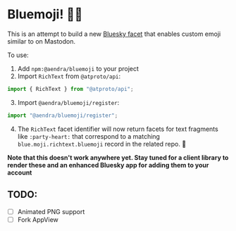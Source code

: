 # Bluemoji! 💙🦋

This is an attempt to build a new [Bluesky facet][1] that enables
custom emoji similar to on Mastodon.

To use:

1. Add `npm:@aendra/bluemoji` to your project
2. Import `RichText` from `@atproto/api`:

```js
import { RichText } from "@atproto/api";
```

3. Import `@aendra/bluemoji/register`:

```js
import "@aendra/bluemoji/register";
```

4. The `RichText` facet identifier will now return facets for text fragments like `:party-heart:` that
   correspond to a matching `blue.moji.richtext.bluemoji` record in the related repo. :tada:

**Note that this doesn't work anywhere yet. Stay tuned for a client library to render these and an enhanced Bluesky app for adding them to your account**

## TODO:

- [ ] Animated PNG support
- [ ] Fork AppView

[1]: https://docs.bsky.app/docs/advanced-guides/post-richtext
